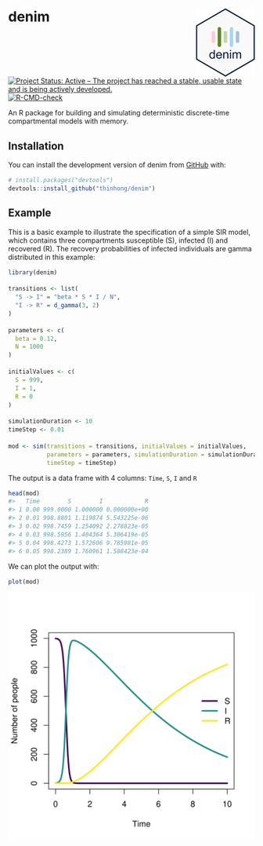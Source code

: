 
<!-- README.md is generated from README.Rmd. Please edit that file -->

# denim <img src="man/figures/logo.png" align="right" width="120" />

<!-- badges: start -->

[![Project Status: Active – The project has reached a stable, usable
state and is being actively
developed.](https://www.repostatus.org/badges/latest/active.svg)](https://www.repostatus.org/#active)
[![R-CMD-check](https://github.com/thinhong/denim/workflows/R-CMD-check/badge.svg)](https://github.com/thinhong/denim/actions)
<!-- badges: end -->

An R package for building and simulating deterministic discrete-time
compartmental models with memory.

## Installation

You can install the development version of denim from
[GitHub](https://github.com/) with:

``` r
# install.packages("devtools")
devtools::install_github("thinhong/denim")
```

## Example

This is a basic example to illustrate the specification of a simple SIR
model, which contains three compartments susceptible (S), infected (I)
and recovered (R). The recovery probabilities of infected individuals
are gamma distributed in this example:

``` r
library(denim)

transitions <- list(
  "S -> I" = "beta * S * I / N",
  "I -> R" = d_gamma(3, 2)
)

parameters <- c(
  beta = 0.12,
  N = 1000
)

initialValues <- c(
  S = 999, 
  I = 1, 
  R = 0
)

simulationDuration <- 10
timeStep <- 0.01

mod <- sim(transitions = transitions, initialValues = initialValues, 
           parameters = parameters, simulationDuration = simulationDuration, 
           timeStep = timeStep)
```

The output is a data frame with 4 columns: `Time`, `S`, `I` and `R`

``` r
head(mod)
#>   Time        S        I            R
#> 1 0.00 999.0000 1.000000 0.000000e+00
#> 2 0.01 998.8801 1.119874 5.543225e-06
#> 3 0.02 998.7459 1.254092 2.278823e-05
#> 4 0.03 998.5956 1.404364 5.306419e-05
#> 5 0.04 998.4273 1.572606 9.785981e-05
#> 6 0.05 998.2389 1.760961 1.588423e-04
```

We can plot the output with:

``` r
plot(mod)
```

![](man/figures/README-example-plot-1.png)<!-- -->
